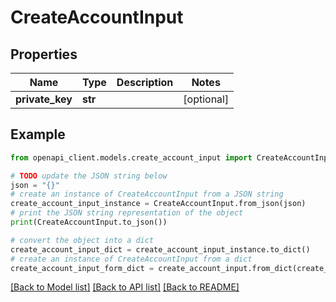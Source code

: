 # CreateAccountInput


## Properties

Name | Type | Description | Notes
------------ | ------------- | ------------- | -------------
**private_key** | **str** |  | [optional] 

## Example

```python
from openapi_client.models.create_account_input import CreateAccountInput

# TODO update the JSON string below
json = "{}"
# create an instance of CreateAccountInput from a JSON string
create_account_input_instance = CreateAccountInput.from_json(json)
# print the JSON string representation of the object
print(CreateAccountInput.to_json())

# convert the object into a dict
create_account_input_dict = create_account_input_instance.to_dict()
# create an instance of CreateAccountInput from a dict
create_account_input_form_dict = create_account_input.from_dict(create_account_input_dict)
```
[[Back to Model list]](../README.md#documentation-for-models) [[Back to API list]](../README.md#documentation-for-api-endpoints) [[Back to README]](../README.md)


